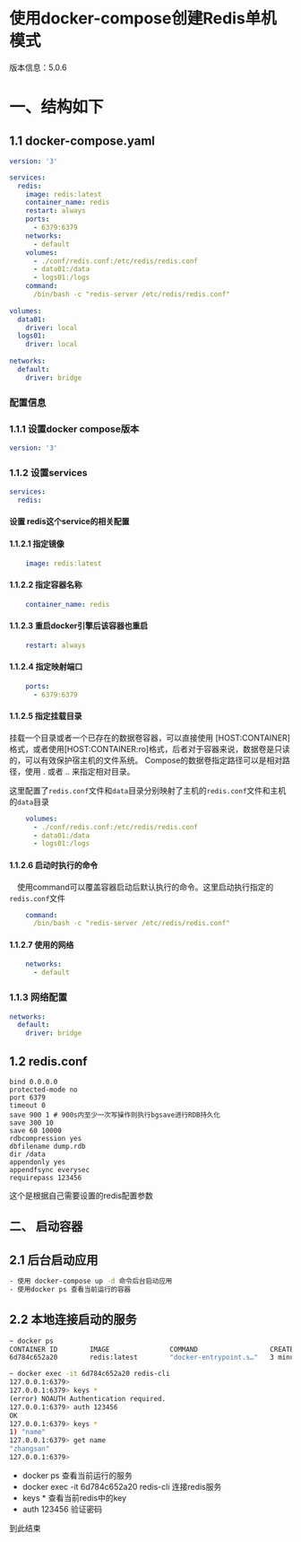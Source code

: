 # 使用docker-compose创建Redis单机模式

版本信息：5.0.6

# 一、结构如下

## 1.1 docker-compose.yaml

```yaml
version: '3'

services:
  redis:
    image: redis:latest
    container_name: redis
    restart: always
    ports:
      - 6379:6379
    networks:
      - default
    volumes:
      - ./conf/redis.conf:/etc/redis/redis.conf
      - data01:/data
      - logs01:/logs
    command:
      /bin/bash -c "redis-server /etc/redis/redis.conf"
      
volumes:
  data01:
    driver: local
  logs01:
    driver: local
    
networks:
  default:
    driver: bridge
```

### 配置信息

### 1.1.1 设置docker compose版本

```yaml
version: '3'
```

### 1.1.2 设置services

```yaml
services:
  redis:
```

#### 设置 redis这个service的相关配置

#### 1.1.2.1 指定镜像

```yaml
    image: redis:latest
```

#### 1.1.2.2 指定容器名称

```yaml
    container_name: redis
```

#### 1.1.2.3 重启docker引擎后该容器也重启

```yaml
    restart: always
```

#### 1.1.2.4 指定映射端口

```yaml
    ports:
      - 6379:6379
```

#### 1.1.2.5 指定挂载目录

挂载一个目录或者一个已存在的数据卷容器，可以直接使用 [HOST:CONTAINER]格式，或者使用[HOST:CONTAINER:ro]格式，后者对于容器来说，数据卷是只读的，可以有效保护宿主机的文件系统。
Compose的数据卷指定路径可以是相对路径，使用 . 或者 .. 来指定相对目录。

这里配置了`redis.conf`文件和`data`目录分别映射了主机的`redis.conf`文件和主机的`data`目录

```yaml
    volumes:
      - ./conf/redis.conf:/etc/redis/redis.conf
      - data01:/data
      - logs01:/logs
```

#### 1.1.2.6 启动时执行的命令

　使用command可以覆盖容器启动后默认执行的命令。这里启动执行指定的`redis.conf`文件

```yaml
    command:
      /bin/bash -c "redis-server /etc/redis/redis.conf"
```

#### 1.1.2.7 使用的网络

```yaml
    networks:
      - default
```

### 1.1.3 网络配置

```yaml
networks:
  default:
    driver: bridge
```

## 1.2 redis.conf

```
bind 0.0.0.0
protected-mode no
port 6379
timeout 0
save 900 1 # 900s内至少一次写操作则执行bgsave进行RDB持久化
save 300 10
save 60 10000
rdbcompression yes
dbfilename dump.rdb
dir /data
appendonly yes
appendfsync everysec
requirepass 123456
```

这个是根据自己需要设置的redis配置参数

## 二、 启动容器

## 2.1 后台启动应用

```bash
- 使用 docker-compose up -d 命令后台启动应用
- 使用docker ps 查看当前运行的容器
```

## 2.2 本地连接启动的服务

```bash
~ docker ps
CONTAINER ID        IMAGE               COMMAND                  CREATED             STATUS              PORTS                    NAMES
6d784c652a20        redis:latest        "docker-entrypoint.s…"   3 minutes ago       Up 3 minutes        0.0.0.0:6379->6379/tcp   redis

~ docker exec -it 6d784c652a20 redis-cli
127.0.0.1:6379> 
127.0.0.1:6379> keys *
(error) NOAUTH Authentication required.
127.0.0.1:6379> auth 123456
OK
127.0.0.1:6379> keys *
1) "name"
127.0.0.1:6379> get name
"zhangsan"
127.0.0.1:6379> 
```

- docker ps 查看当前运行的服务
- docker exec -it 6d784c652a20 redis-cli 连接redis服务
- keys * 查看当前redis中的key
- auth 123456 验证密码

到此结束